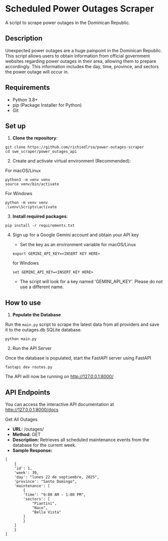 # Scheduled Power Outages Scraper
A script to scrape power outages in the Dominican Republic.

## Description 

Unexpected power outages are a huge painpoint in the Dominican Republic. This script allows users to obtain information from official government websites regarding power outages in their area, allowing them to prepare accordingly. This information includes the day, time, province, and sectors the power outage will occur in. 

## Requirements
* Python 3.8+
* pip (Package Installer for Python)
* Git

## Set up
1. **Clone the repository**:
```
git clone https://github.com/richiedlrsa/power-outages-scraper
cd swe_scraper/power_outages_api
```
2. Create and activate virtual environment (Recommended):

For macOS/Linux
```
python3 -m venv venv
source venv/bin/activate
```

For Windows
```
python -m venv venv
.\venv\Scripts\activate
```

3. **Install required packages**:
```
pip install -r requirements.txt
```

4. Sign up for a Google Gemini account and obtain your API key
    * Set the key as an environment variable
    for macOS/Linux

    ```
    export GEMINI_API_KEY=<INSERT KEY HERE>
    ```

    for Windows

    ```
    set GEMINI_API_KEY=<INSERT KEY HERE>
    ```

    * The script will look for a key named 'GEMINI_API_KEY'. Please do not use a different name.

## How to use

1. **Populate the Database**

Run the ```main.py``` script to scrape the latest data from all providers and save it to the outages.db SQLite database.

```
python main.py
```

2. Run the API Server

Once the database is populated, start the FastAPI server using FastAPI

```
fastapi dev routes.py
```

The API will now be running on http://127.0.0.1:8000/

## API Endpoints

You can access the interactive API documentation at http://127.0.0.1:8000/docs

Get All Outages
* **URL:** /outages/
* **Method:** GET
* **Description:** Retrieves all scheduled maintenance events from the database for the current week.
* **Sample Response:**

```
[
    {
    'id': 1,
    'week': 39,
    'day': "lunes 22 de septiembre, 2025",
    'province': "Santo Domingo",
    'maintenance': [
        {
        'time': "9:00 AM - 1:00 PM",
        'sectors': [
            "Piantini",
            "Naco",
            "Bella Vista"
        ]
        }
    ]
    }
]
```
